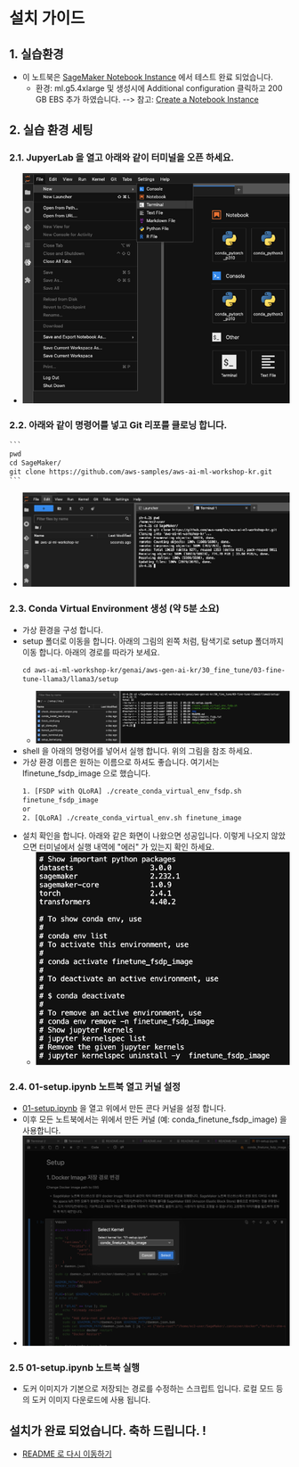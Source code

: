 # 설치 가이드

## 1. 실습환경
- 이 노트북은 [SageMaker Notebook Instance](https://docs.aws.amazon.com/sagemaker/latest/dg/nbi.html) 에서 테스트 완료 되었습니다.
    - 환경: ml.g5.4xlarge 및 생성시에 Additional configuration 클릭하고 200 GB EBS 추가 하였습니다. --> 참고: [Create a Notebook Instance](https://docs.aws.amazon.com/sagemaker/latest/dg/howitworks-create-ws.html)

## 2. 실습 환경 세팅
### 2.1. JupyerLab 을 열고 아래와 같이 터미널을 오픈 하세요.
- ![open_terminal.png](img/open_terminal.png)
### 2.2. 아래와 같이 명령어를 넣고 Git 리포를 클로닝 합니다.
    ```
    pwd
    cd SageMaker/
    git clone https://github.com/aws-samples/aws-ai-ml-workshop-kr.git
    ```
- ![git_clone.png](img/git_clone.png)
### 2.3. Conda Virtual Environment 생성 (약 5분 소요)
- 가상 환경을 구성 합니다.
- setup 폴더로 이동을 합니다. 아래의 그림의 왼쪽 처럼, 탐색기로 setup 폴더까지 이동 합니다. 아래의 경로를 따라가 보세요.
    ```
    cd aws-ai-ml-workshop-kr/genai/aws-gen-ai-kr/30_fine_tune/03-fine-tune-llama3/llama3/setup
    ```
    - ![create_llama3.png](img/create_llama3.png)
- shell 을 아래의 명령어를 넣어서 실행 합니다. 위의 그림을 참조 하세요.
- 가상 환경 이름은 원하는 이름으로 하셔도 좋습니다. 여기서는 lfinetune_fsdp_image 으로 했습니다.
    ```
    1. [FSDP with QLoRA] ./create_conda_virtual_env_fsdp.sh finetune_fsdp_image 
    or
    2. [QLoRA] ./create_conda_virtual_env.sh finetune_image
    ```    
- 설치 확인을 합니다. 아래와 같은 화면이 나왔으면 성공입니다. 이렇게 나오지 않았으면 터미널에서 실행 내역에 "에러" 가 있는지 확인 하세요.
    - ![finish_shell.png](img/finish_shell.png)

### 2.4. 01-setup.ipynb 노트북 열고 커널 설정
- [01-setup.ipynb](01-setup.ipynb) 을 열고 위에서 만든 콘다 커널을 설정 합니다.
- 이후 모든 노트북에서는 위에서 만든 커널 (예: conda_finetune_fsdp_image) 을 사용합니다.
- ![setup_kernel.png](img/setup_kernel.png)

### 2.5 01-setup.ipynb 노트북 실행
- 도커 이미지가 기본으로 저장되는 경로를 수정하는 스크립트 입니다. 로컬 모드 등의 도커 이미지 다운로드에 사용 됩니다.

## 설치가 완료 되었습니다. 축하 드립니다. !
- [README 로 다시 이동하기](../README.md)






